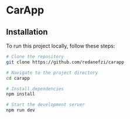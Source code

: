 # CarApp

## Installation

To run this project locally, follow these steps:

```bash
# Clone the repository
git clone https://github.com/redanefzi/carapp

# Navigate to the project directory
cd carapp

# Install dependencies
npm install

# Start the development server
npm run dev
```
